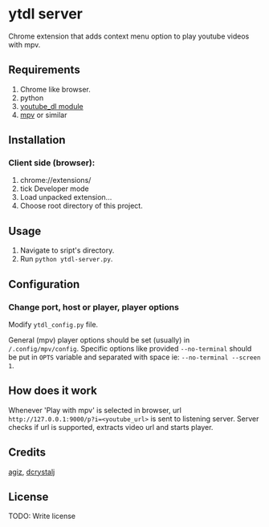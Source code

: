 # ytdl server

Chrome extension that adds context menu option to play youtube videos with mpv.

## Requirements

1. Chrome like browser.
2. python
3. [youtube\_dl module](http://rg3.github.io/youtube-dl/)
4. [mpv](http://mpv.io) or similar

## Installation

### Client side (browser):

1. chrome://extensions/
2. tick Developer mode
3. Load unpacked extension...
4. Choose root directory of this project.

## Usage

1. Navigate to sript's directory.
2. Run `python ytdl-server.py`.

## Configuration

### Change port, host or player, player options

Modify `ytdl_config.py` file.

General (mpv) player options should be set (usually) in
`/.config/mpv/config`. Specific options like provided
`--no-terminal` should be put in `OPTS` variable and
separated with space ie: `--no-terminal --screen 1`.

## How does it work

Whenever 'Play with mpv' is selected in browser,
url `http://127.0.0.1:9000/p?i=<youtube_url>` is
sent to listening server. Server checks if url is
supported, extracts video url and starts player.

## Credits

[agiz](https://github.com/agiz), [dcrystalj](https://github.com/dcrystalj)

## License

TODO: Write license
